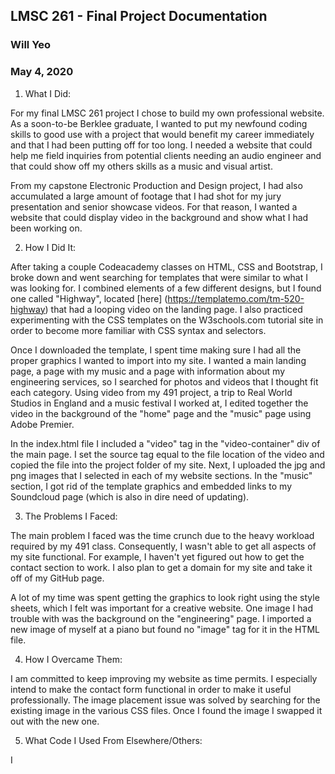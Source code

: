 ## LMSC 261 - Final Project Documentation
### Will Yeo
### May 4, 2020

1. What I Did:

For my final LMSC 261 project I chose to build my own professional website. As a soon-to-be Berklee graduate, I wanted to put my newfound coding skills to good use with a project that would benefit my career immediately and that I had been putting off for too long. I needed a website that could help me field inquiries from potential clients needing an audio engineer and that could show off my others skills as a music and visual artist.

From my capstone Electronic Production and Design project, I had also accumulated a large amount of footage that I had shot for my jury presentation and senior showcase videos. For that reason, I wanted a website that could display video in the background and show what I had been working on.

2. How I Did It:

After taking a couple Codeacademy classes on HTML, CSS and Bootstrap, I broke down and went searching for templates that were similar to what I was looking for. I combined elements of a few different designs, but I found one called "Highway", located [here] (https://templatemo.com/tm-520-highway) that had a looping video on the landing page. I also practiced experimenting with the CSS templates on the W3schools.com tutorial site in order to become more familiar with CSS syntax and selectors.

Once I downloaded the template, I spent time making sure I had all the proper graphics I wanted to import into my site. I wanted a main landing page, a page with my music and a page with information about my engineering services, so I searched for photos and videos that I thought fit each category. Using video from my 491 project, a trip to Real World Studios in England and a music festival I worked at, I edited together the video in the background of the "home" page and the "music" page using Adobe Premier.

In the index.html file I included a "video" tag in the "video-container" div of the main page. I set the source tag equal to the file location of the video and copied the file into the project folder of my site. Next, I uploaded the jpg and png images that I selected in each of my website sections. In the "music" section, I got rid of the template graphics and embedded links to my Soundcloud page (which is also in dire need of updating).

3. The Problems I Faced:

The main problem I faced was the time crunch due to the heavy workload required by my 491 class. Consequently, I wasn't able to get all aspects of my site functional. For example, I haven't yet figured out how to get the contact section to work. I also plan to get a domain for my site and take it off of my GitHub page.

A lot of my time was spent getting the graphics to look right using the style sheets, which I felt was important for a creative website. One image I had trouble with was the background on the "engineering" page. I imported a new image of myself at a piano but found no "image" tag for it in the HTML file.

4. How I Overcame Them:

I am committed to keep improving my website as time permits. I especially intend to make the contact form functional in order to make it useful professionally. The image placement issue was solved by searching for the existing image in the various CSS files. Once I found the image I swapped it out with the new one.

5. What Code I Used From Elsewhere/Others:

I 
